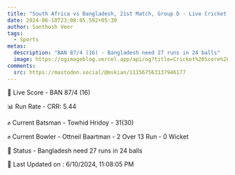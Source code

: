 ```yaml
---
title: "South Africa vs Bangladesh, 21st Match, Group D - Live Cricket Score"
date: 2024-06-10T23:08:05.592+05:30
author: Santhosh Veer
tags:
  - Sports
metas:
  description: "BAN 87/4 (16) - Bangladesh need 27 runs in 24 balls"
  image: https://ogimageblog.vercel.app/api/og?title=Cricket%20Score%20%F0%9F%8F%8F
comments:
  src: https://mastodon.social/@mskian/111567563137946177
---
```


🔴 Live Score - BAN 87/4 (16)  

📊 Run Rate - CRR: 5.44  

✊ Current Batsman - Towhid Hridoy - 31(30)  

✊ Current Bowler - Ottneil Baartman - 2 Over 13 Run - 0 Wicket  

📑 Status - Bangladesh need 27 runs in 24 balls

<!--more-->

📝 Last Updated on : 6/10/2024, 11:08:05 PM
